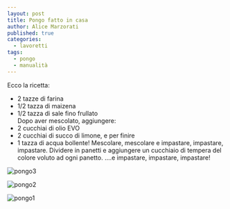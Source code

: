 ```yaml
---
layout: post
title: Pongo fatto in casa
author: Alice Marzorati
published: true
categories:
  - lavoretti
tags:
  - pongo
  - manualità
---
```

Ecco la ricetta:
* 2 tazze di farina
* 1/2 tazza di maizena
* 1/2 tazza di sale fino frullato   
Dopo aver mescolato, aggiungere:
* 2 cucchiai di olio EVO
* 2 cucchiai di succo di limone, e per finire
* 1 tazza di acqua bollente!
Mescolare, mescolare e impastare, impastare, impastare.
Dividere in panetti e aggiungere un cucchiaio di tempera del colore voluto ad ogni panetto.
....e impastare, impastare, impastare!   

![pongo3](https://farm5.staticflickr.com/4341/36040428104_d2f8536153_b.jpg)

![pongo2](https://farm5.staticflickr.com/4367/36040428174_37e099f94d_b.jpg)

![pongo1](https://farm5.staticflickr.com/4336/36040428354_81435ced83_b.jpg)